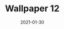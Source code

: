 ---
title: Wallpaper 12
description: Minimalistic mountains wallpaper
keyword: mountains, landscape, desktop, wallpaper, minimalistic, mountain
id: 12
variants: [dark, light, red]
license: CC BY-NC 4.0
license_url: https://creativecommons.org/licenses/by-nc/4.0/
date: 2021-01-30
category: wallpapers
---